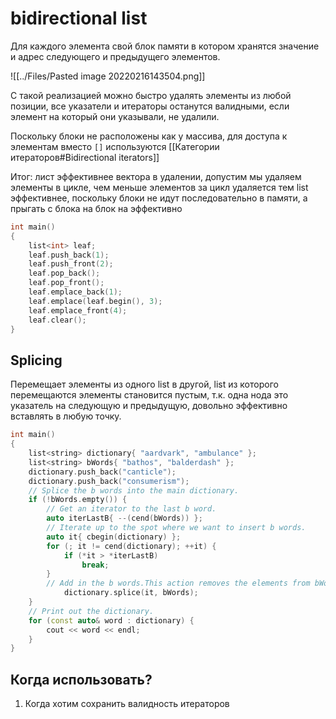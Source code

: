 # bidirectional list
Для каждого элемента свой блок памяти в котором хранятся значение и адрес следующего и предыдущего элементов.

![[../Files/Pasted image 20220216143504.png]]

С такой реализацией можно быстро удалять элементы из любой позиции, все указатели и итераторы останутся валидными, если элемент на который они указывали, не удалили.

Поскольку блоки не расположены как у массива, для доступа к элементам вместо `[]` используются [[Категории итераторов#Bidirectional iterators]]

Итог: лист эффективнее вектора в удалении, допустим мы удаляем элементы в цикле, чем меньше элементов за цикл удаляется тем list эффективнее, поскольку блоки не идут последовательно в памяти, а прыгать с блока на блок на эффективно

```cpp
int main()
{
    list<int> leaf;
    leaf.push_back(1);
    leaf.push_front(2);
    leaf.pop_back();
    leaf.pop_front();
    leaf.emplace_back(1);
    leaf.emplace(leaf.begin(), 3);
    leaf.emplace_front(4);
    leaf.clear();
}
```

## Splicing
Перемещает элементы из одного list в другой, list из которого перемещаются элементы становится пустым, т.к. одна нода это указатель на следующую и предыдущую, довольно эффективно вставлять в любую точку.
```cpp
int main()
{
    list<string> dictionary{ "aardvark", "ambulance" };
    list<string> bWords{ "bathos", "balderdash" };
    dictionary.push_back("canticle");
    dictionary.push_back("consumerism");
    // Splice the b words into the main dictionary.
    if (!bWords.empty()) {
        // Get an iterator to the last b word.
        auto iterLastB{ --(cend(bWords)) };
        // Iterate up to the spot where we want to insert b words.
        auto it{ cbegin(dictionary) };
        for (; it != cend(dictionary); ++it) {
            if (*it > *iterLastB)
                break;
        }
        // Add in the b words.This action removes the elements from bWords.
            dictionary.splice(it, bWords);
    }
    // Print out the dictionary.
    for (const auto& word : dictionary) {
        cout << word << endl;
    }
}
```

## Когда использовать?
1. Когда хотим сохранить валидность итераторов

